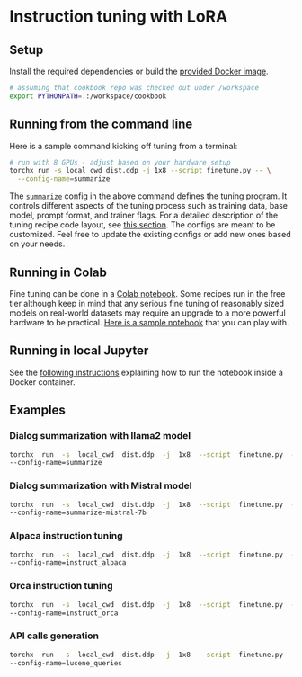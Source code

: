 # Instruction tuning with LoRA

## Setup

Install the required dependencies or build the [provided Docker image](https://github.com/fw-ai/cookbook/tree/main/recipes/docker/text).
```bash
# assuming that cookbook repo was checked out under /workspace
export PYTHONPATH=.:/workspace/cookbook
```

## Running from the command line

Here is a sample command kicking off tuning from a terminal:
```bash
# run with 8 GPUs - adjust based on your hardware setup
torchx run -s local_cwd dist.ddp -j 1x8 --script finetune.py -- \
  --config-name=summarize
```

The [`summarize`](https://github.com/fw-ai/cookbook/blob/main/recipes/tune/instruct_lora/conf/summarize.yaml)
config in the above command defines the tuning program. It controls different aspects of the
tuning process such as training data, base model, prompt format, and trainer flags.
For a detailed description
of the tuning recipe code layout, see [this section](https://github.com/fw-ai/cookbook/tree/main/recipes/tune#code-structure).
The configs are meant to be customized. Feel free to update the existing configs or add new ones based on your needs.

## Running in Colab

Fine tuning can be done in a [Colab notebook](https://colab.research.google.com/). Some recipes
run in the free tier although keep in mind that any serious fine tuning of reasonably sized
models on real-world datasets may require an upgrade to a more powerful hardware to be
practical. [Here is a sample notebook](https://colab.research.google.com/github/fw-ai/cookbook/blob/main/recipes/tune/instruct_lora/colabtune.ipynb) that you can play with.

## Running in local Jupyter

See the [following instructions](https://github.com/fw-ai/cookbook/tree/main/recipes/docker/text#jupyter-notebooks) explaining how to run the notebook inside a Docker container.

## Examples

### Dialog summarization with llama2 model
```bash
torchx  run  -s  local_cwd  dist.ddp  -j  1x8  --script  finetune.py  --  \
--config-name=summarize
```

### Dialog summarization with Mistral model
```bash
torchx  run  -s  local_cwd  dist.ddp  -j  1x8  --script  finetune.py  --  \
--config-name=summarize-mistral-7b
```

### Alpaca instruction tuning
```bash
torchx  run  -s  local_cwd  dist.ddp  -j  1x8  --script  finetune.py  --  \
--config-name=instruct_alpaca
```

### Orca instruction tuning
```bash
torchx  run  -s  local_cwd  dist.ddp  -j  1x8  --script  finetune.py  --  \
--config-name=instruct_orca
```

### API calls generation
```bash
torchx  run  -s  local_cwd  dist.ddp  -j  1x8  --script  finetune.py  --  \
--config-name=lucene_queries
```
